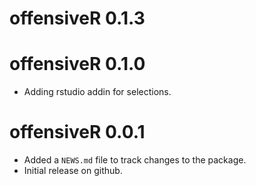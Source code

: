 # offensiveR 0.1.3

# offensiveR 0.1.0

* Adding rstudio addin for selections.

# offensiveR 0.0.1

* Added a `NEWS.md` file to track changes to the package.
* Initial release on github.
